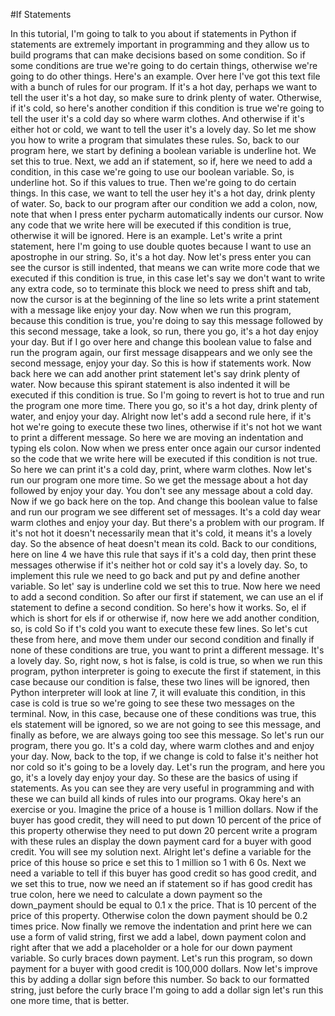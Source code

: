 #If Statements

In this tutorial, I'm going to talk to you about if statements in Python if statements are extremely important in programming and they allow us to build programs that can make decisions based on some condition.
So if some conditions are true we're going to do certain things, otherwise we're going to do other things.
Here's an example. 
Over here I've got this text file with a bunch of rules for our program. 
If it's a hot day, perhaps we want to tell the user it's a hot day, so make sure to drink plenty of water.
Otherwise, if it's cold, so here's another condition if this condition is true we're going to tell the user it's a cold day so where warm clothes. 
And otherwise if it's either hot or cold, we want to tell the user it's a lovely day.
So let me show you how to write a program that simulates these rules. 
So, back to our program here, we start by defining a boolean variable is underline hot. 
We set this to true.
Next, we add an if statement, so if, here we need to add a condition, in this case we're going to use our boolean variable. 
So, is underline hot. 
So if this values to true.
Then we're going to do certain things. 
In this case, we want to tell the user hey it's a hot day, drink plenty of water. 
So, back to our program after our condition we add a colon, now, note that when I press enter pycharm automatically indents our cursor. 
Now any code that we write here will be executed if this condition is true, otherwise it will be ignored.
Here is an example. 
Let's write a print statement, here I'm going to use double quotes because I want to use an apostrophe in our string. 
So, it's a hot day. 
Now let's press enter you can see the cursor is still indented, that means we can write more code that we executed if this condition is true, in this case let's say we don't want to write any extra code, so to terminate this block we need to press shift and tab, now the cursor is at the beginning of the line so lets write a print statement with a message like enjoy your day. 
Now when we run this program, because this condition is true, you're doing to say this message followed by this second message, take a look, so run, there you go, it's a hot day enjoy your day. 
But if I go over here and change this boolean value to false and run the program again, our first message disappears and we only see the second message, enjoy your day. 
So this is how if statements work. 
Now back here we can add another print statement let's say drink plenty of water.
Now because this spirant statement is also indented it will be executed if this condition is true. 
So I'm going to revert is hot to true and run the program one more time. 
There you go, so it's a hot day, drink plenty of water, and enjoy your day. 
Alright now let's add a second rule here, if it's hot we're going to execute these two lines, otherwise if it's not hot we want to print a different message. 
So here we are moving an indentation and typing els colon. 
Now when we press enter once again our cursor indented so the code that we write here will be executed if this condition is not true. 
So here we can print it's a cold day, print, where warm clothes.
Now let's run our program one more time. 
So we get the message about a hot day followed by enjoy your day. 
You don't see any message about a cold day. 
Now if we go back here on the top.
And change this boolean value to false and run our program we see different set of messages. 
It's a cold day wear warm clothes and enjoy your day. 
But there's a problem with our program. 
If it's not hot it doesn't necessarily mean that it's cold, it means it's a lovely day. 
So the absence of heat doesn't mean its cold.
Back to our conditions, here on line 4 we have this rule that says if it's a cold day, then print these messages otherwise if it's neither hot or cold say it's a lovely day.
So, to implement this rule we need to go back and put py and define another variable. 
So let' say is underline cold we set this to true. 
Now here we need to add a second condition. 
So after our first if statement, we can use an el if statement to define a second condition. 
So here's how it works. 
So, el if which is short for els if or otherwise if, now here we add another condition, so, is cold So if t's cold you want to execute these few lines. 
So let's cut these from here, and move them under our second condition and finally if none of these conditions are true, you want to print a different message. 
It's a lovely day. 
So, right now, s hot is false, is cold is true, so when we run this program, python interpreter is going to execute the first if statement, in this case because our condition is false, these two lines will be ignored, then Python interpreter will look at line 7, it will evaluate this condition, in this case is cold is true so we're going to see these two messages on the terminal.
Now, in this case, because one of these conditions was true, this els statement will be ignored, so we are not going to see this message, and finally as before, we are always going too see this message. 
So let's run our program, there you go. 
It's a cold day, where warm clothes and and enjoy your day. 
Now, back to the top, if we change is cold to false it's neither hot nor cold so it's going to be a lovely day.
Let's run the program, and here you go, it's a lovely day enjoy your day. 
So these are the basics of using if statements. 
As you can see they are very useful in programming and with these we can build all kinds of rules into our programs. 
Okay here's an exercise or you. 
Imagine the price of a house is 1 million dollars.
Now if the buyer has good credit, they will need to put down 10 percent of the price of this property otherwise they need to put down 20 percent write a program with these rules an display the down payment card for a buyer with good credit. 
You will see my solution next.
Alright let's define a variable for the price of this house so price e set this to 1 million so 1 with 6 0s.
Next we need a variable to tell if this buyer has good credit so has good credit, and we set this to true, now we need an if statement so if has good credit has true colon, here we need to calculate a down payment so the down_payment should be equal to 0.1 x the price. 
That is 10 percent of the price of this property. 
Otherwise colon the down payment should be 0.2 times price. 
Now finally we remove the indentation and print here we can use a form of valid string, first we add a label, down payment colon and right after that we add a placeholder or a hole for our down payment variable. 
So curly braces down payment. 
Let's run this program, so down payment for a buyer with good credit is 100,000 dollars. 
Now let's improve this by adding a dollar sign before this number. 
So back to our formatted string, just before the curly brace I'm going to add a dollar sign let's run this one more time, that is better.